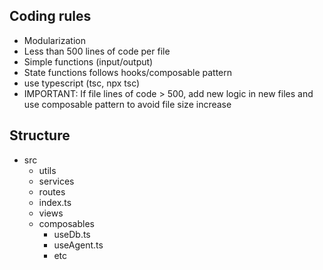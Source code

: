 
## Coding rules

- Modularization
- Less than 500 lines of code per file
- Simple functions (input/output)
- State functions follows hooks/composable pattern
- use typescript (tsc, npx tsc)
- IMPORTANT: If file lines of code > 500, add new logic in new files and use composable pattern to avoid file size increase

## Structure

- src
    - utils
    - services
    - routes
    - index.ts
    - views
    - composables
      - useDb.ts
      - useAgent.ts
      - etc